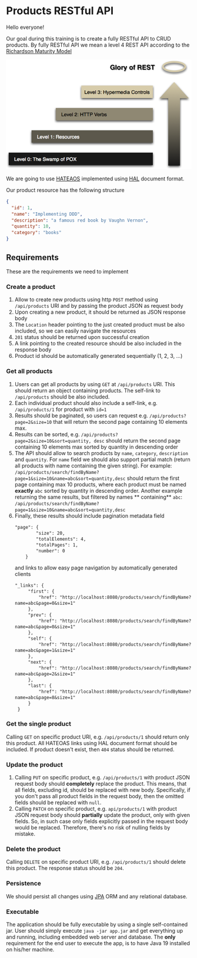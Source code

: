 # Products RESTful API

Hello everyone!

Our goal during this training is to create a fully RESTful API to CRUD
products. By fully RESTful API we mean a level 4 REST API according to the
[Richardson Maturity Model](https://martinfowler.com/articles/richardsonMaturityModel.html)

![Richardson Maturity Model](richardson.png)

We are going to use [HATEAOS](https://en.wikipedia.org/wiki/HATEOAS) implemented
using [HAL](https://en.wikipedia.org/wiki/Hypertext_Application_Language)
document format.

Our product resource has the following structure

```json
{
  "id": 1,
  "name": "Implementing DDD",
  "description": "a famous red book by Vaughn Vernon",
  "quantity": 10,
  "category": "books"
}
```

## Requirements

These are the requirements we need to implement

### Create a product

1. Allow to create new products using http `POST` method using
   `/api/products` URI and by passing the product JSON as request body
2. Upon creating a new product, it should be returned as JSON response body
3. The `Location` header pointing to the just created product must be also
   included, so we can easily navigate the resources
4. `201` status should be returned upon successful creation
5. A link pointing to the created resource should be also included in the
   response body
6. Product id should be automatically generated sequentially (1, 2, 3, ...)

### Get all products

1. Users can get all products by using `GET` at `/api/products` URI. This
   should return an object containing products. The self-link to
   `/api/products` should be also included.
2. Each individual product should also include a self-link, e.g.
   `/api/products/1` for product with `id=1`
3. Results should be paginated, so users can request
   e.g. `/api/products?page=2&size=10` that will return the second page
   containing 10 elements max.
4. Results can be sorted, e.g. `/api/products?page=2&size=10&sort=quantity,
   desc` should return the second page containing 10 elements max sorted by
   quantity in descending order
5. The API should allow to search products by `name`, `category`,
   `description` and `quantity`. For `name` field we should also support
   partial match (return all products with name containing the given string).
   For
   example: `/api/products/search/findByName?page=1&size=10&name=abc&sort=quantity,desc`
   should return the first page containing max 10 products, where each
   product must be named **exactly** `abc` sorted by quantity in descending
   order. Another example returning the same results, but filtered by names
   **
   containing** `abc`: `/api/products/search/findByName?page=1&size=10&name=abc&sort=quantity,desc`
6. Finally, these results should include pagination metadata field
    ```
    "page": {
            "size": 20,
            "totalElements": 4,
            "totalPages": 1,
            "number": 0
        }
    ```
   and links to allow easy page navigation by automatically generated clients
   ```
   "_links": {
        "first": {
            "href": "http://localhost:8080/products/search/findByName?name=abc&page=0&size=1"
        },
        "prev": {
            "href": "http://localhost:8080/products/search/findByName?name=abc&page=0&size=1"
        },
        "self": {
            "href": "http://localhost:8080/products/search/findByName?name=abc&page=1&size=1"
        },
        "next": {
            "href": "http://localhost:8080/products/search/findByName?name=abc&page=2&size=1"
        },
        "last": {
            "href": "http://localhost:8080/products/search/findByName?name=abc&page=8&size=1"
        }
    }
   ```

### Get the single product

Calling `GET` on specific product URI, e.g. `/api/products/1` should return
only this product. All HATEOAS links using HAL document format should be
included. If product doesn't exist, then `404` status should be returned.

### Update the product

1. Calling `PUT` on specific product, e.g. `/api/products/1` with product
   JSON request body should **completely** replace the product. This means,
   that all fields, excluding id, should be replaced with new body.
   Specifically, if you don't pass all product fields in the request body,
   then the omitted fields should be replaced with `null`.
2. Calling `PATCH` on specific product, e.g. `api/products/1` with product
   JSON request body should **partially** update the product, only with
   given fields. So, in such case only fields explicitly passed in the
   request body would be replaced. Therefore, there's no risk of nulling
   fields by mistake.

### Delete the product

Calling `DELETE` on specific product URI, e.g. `/api/products/1` should
delete this product. The response status should be `204`.

### Persistence

We should persist all changes
using [JPA](https://pl.wikipedia.org/wiki/Java_Persistence_API) ORM and any
relational database.

### Executable

The application should be fully executable by using a single self-contained
jar. User should simply execute `java -jar app.jar` and get everything up
and running, including embedded web server and database. The **only**
requirement for the end user to execute the app, is to have Java 19 installed
on his/her machine.